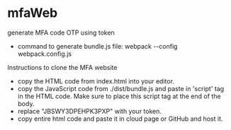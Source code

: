 # mfaWeb

generate MFA code OTP using token

- command to generate bundle.js file: webpack --config webpack.config.js

Instructions to clone the MFA website

- copy the HTML code from index.html into your editor.
- copy the JavaScript code from ./dist/bundle.js and paste in 'script' tag in the HTML code. Make sure to place this script tag at the end of the body.
- replace "JBSWY3DPEHPK3PXP" with your token.
- copy entire html code and paste it in cloud page or GitHub and host it.

